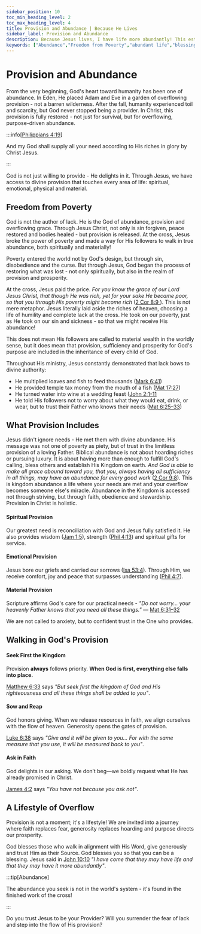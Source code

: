 ```yaml
---
sidebar_position: 10
toc_min_heading_level: 2
toc_max_heading_level: 4
title: Provision and Abundance | Because He Lives
sidebar_label: Provision and Abundance
description: Because Jesus lives, I have life more abundantly! This establishes the believer's identity and authority, revealing the fullness and richness of life in Christ—spiritually, emotionally, and even materially.
keywords: ["Abundance","Freedom from Poverty","abundant life","blessings in Christ","fullness of life","life to the full","divine provision","overflow of grace","spiritual riches in Jesus","more than enough"]
---
```


# Provision and Abundance

From the very beginning, God's heart toward humanity has been one of abundance. In Eden, He placed Adam and
Eve in a garden of overflowing provision - not a barren wilderness. After the fall, humanity experienced toil
and scarcity, but God never stopped being a provider. In Christ, this provision is fully restored - not just
for survival, but for overflowing, purpose-driven abundance.

:::info[[Philippians 4:19](https://www.biblegateway.com/passage/?search=phil%204%3A19&version=NKJV)]

And my God shall supply all your need according to His riches in glory by Christ Jesus.

:::

God is not just willing to provide - He delights in it. Through Jesus, we have access to divine provision that
touches every area of life: spiritual, emotional, physical and material.

## Freedom from Poverty

God is not the author of lack. He is the God of abundance, provision and overflowing grace. Through Jesus Christ,
not only is sin forgiven, peace restored and bodies healed - but provision is released. At the cross, Jesus broke
the power of poverty and made a way for His followers to walk in true abundance, both spiritually and materially!

Poverty entered the world not by God's design, but through sin, disobedience and the curse. But through Jesus,
God began the process of restoring what was lost - not only spiritually, but also in the realm of provision and
prosperity.

At the cross, Jesus paid the price. *For you know the grace of our Lord Jesus Christ, that though He was rich,
yet for your sake He became poor, so that you through His poverty might become rich*
([2 Cor 8:9 ](https://www.biblegateway.com/passage/?search=2%20cor%208%3A9&version=NKJV)).
This is not mere metaphor. Jesus literally laid aside the riches of heaven, choosing a life of humility and
complete lack at the cross. He took on our poverty, just as He took on our sin and sickness - so that we might
receive His abundance! 

This does not mean His followers are called to material wealth in the worldly sense, but it does mean that provision,
sufficiency and prosperity for God's purpose are included in the inheritance of every child of God.

Throughout His ministry, Jesus constantly demonstrated that lack bows to divine authority:

- He multiplied loaves and fish to feed thousands ([Mark 6:41](https://www.biblegateway.com/passage/?search=Mark%206%3A41&version=NKJV))
- He provided temple tax money from the mouth of a fish ([Mat 17:27](https://www.biblegateway.com/passage/?search=Mat%2017%3A27&version=NKJV))
- He turned water into wine at a wedding feast ([John 2:1-11](https://www.biblegateway.com/passage/?search=John%202&version=NKJV)
- He told His followers not to worry about what they would eat, drink, or wear, but to trust their
Father who knows their needs ([Mat 6:25–33](https://www.biblegateway.com/passage/?search=Mat%206%3A25%E2%80%9333&version=NKJV))

## What Provision Includes

Jesus didn't ignore needs - He met them with divine abundance. His message was not one of poverty as piety,
but of trust in the limitless provision of a loving Father. Biblical abundance is not about hoarding riches or
pursuing luxury. It is about having more than enough to fulfill God's calling, bless others and establish His
Kingdom on earth. *And God is able to make all grace abound toward you, that you, always having all sufficiency in
all things, may have an abundance for every good work* ([2 Cor 9:8](https://www.biblegateway.com/passage/?search=2%20Cor%209%3A8&version=NKJV)).
This is kingdom abundance a life where your needs are met and your overflow becomes someone else's miracle.
Abundance in the Kingdom is accessed not through striving, but through faith, obedience and stewardship. 
Provision in Christ is holistic. 

#### Spiritual Provision

Our greatest need is reconciliation with God and Jesus fully satisfied it. He also provides
wisdom ([Jam 1:5](https://www.biblegateway.com/passage/?search=jam%201%3A5&version=NKJV)),
strength ([Phil 4:13](https://www.biblegateway.com/passage/?search=phil%204%3A13&version=NKJV)) and spiritual gifts for service.

#### Emotional Provision

Jesus bore our griefs and carried our sorrows ([Isa 53:4](https://www.biblegateway.com/passage/?search=isa%2053%3A4&version=NKJV)).
Through Him, we receive comfort, joy and peace that surpasses understanding
([Phil 4:7](https://www.biblegateway.com/passage/?search=phil%204%3A7&version=NKJV)).

#### Material Provision

Scripture affirms God's care for our practical needs - *"Do not worry... your heavenly Father
knows that you need all these things."* — [Mat 6:31–32](https://www.biblegateway.com/passage/?search=Matthew%206%3A31%E2%80%9332&version=NKJV)

We are not called to anxiety, but to confident trust in the One who provides.

## Walking in God's Provision

#### Seek First the Kingdom

Provision **always** follows priority. **When God is first, everything else falls into place.**

[Matthew 6:33](https://www.biblegateway.com/passage/?search=mat%206%3A33&version=NKJV) says 
*"But seek first the kingdom of God and His righteousness and all these things shall be added to you"*. 

#### Sow and Reap

God honors giving. When we release resources in faith, we align ourselves with the flow of heaven.
Generosity opens the gates of provision.

[Luke 6:38](https://www.biblegateway.com/passage/?search=lk%206%3A38&version=NKJV) says *"Give and it will be given to you...
For with the same measure that you use, it will be measured back to you"*.

#### Ask in Faith

God delights in our asking. We don’t beg—we boldly request what He has already promised in Christ.

[James 4:2](https://www.biblegateway.com/passage/?search=james%204%3A2&version=NKJV) says *"You have not because you ask not"*.

## A Lifestyle of Overflow
Provision is not a moment; it's a lifestyle! We are invited into a journey where faith replaces fear, 
generosity replaces hoarding and purpose directs our prosperity.

God blesses those who walk in alignment with His Word, give generously and trust Him as their Source.
God blesses you so that you can be a blessing. Jesus said in
[John 10:10](https://www.biblegateway.com/passage/?search=jn%2010%3A10&version=NKJV) *"I have come
that they may have life and that they may have it more abundantly"*.

:::tip[Abundance]

The abundance you seek is not in the world's system - it's found in the finished work of the cross!

:::

Do you trust Jesus to be your Provider? Will you surrender the fear of lack and step into the flow of His provision?